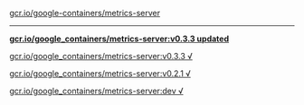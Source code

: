 [gcr.io/google-containers/metrics-server](https://hub.docker.com/r/sqeven/metrics-server/tags/) 

----
**[gcr.io/google_containers/metrics-server:v0.3.3 updated](https://hub.docker.com/r/sqeven/metrics-server/tags/)**

[gcr.io/google_containers/metrics-server:v0.3.3 √](https://hub.docker.com/r/sqeven/metrics-server/tags/)

[gcr.io/google_containers/metrics-server:v0.2.1 √](https://hub.docker.com/r/sqeven/metrics-server/tags/)

[gcr.io/google_containers/metrics-server:dev √](https://hub.docker.com/r/sqeven/metrics-server/tags/)

